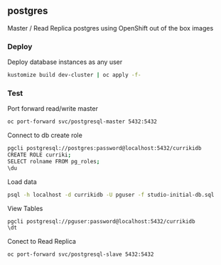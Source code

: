 ## postgres

Master / Read Replica postgres using OpenShift out of the box images

### Deploy

Deploy database instances as any user
```bash
kustomize build dev-cluster | oc apply -f-
```

### Test

Port forward read/write master
```bash
oc port-forward svc/postgresql-master 5432:5432
```

Connect to db create role
```bash
pgcli postgresql://postgres:password@localhost:5432/currikidb
CREATE ROLE curriki;
SELECT rolname FROM pg_roles;
\du
```

Load data
```bash
psql -h localhost -d currikidb -U pguser -f studio-initial-db.sql
```

View Tables
```bash
pgcli postgresql://pguser:password@localhost:5432/currikidb
\dt
```

Conect to Read Replica
```bash
oc port-forward svc/postgresql-slave 5432:5432
```
